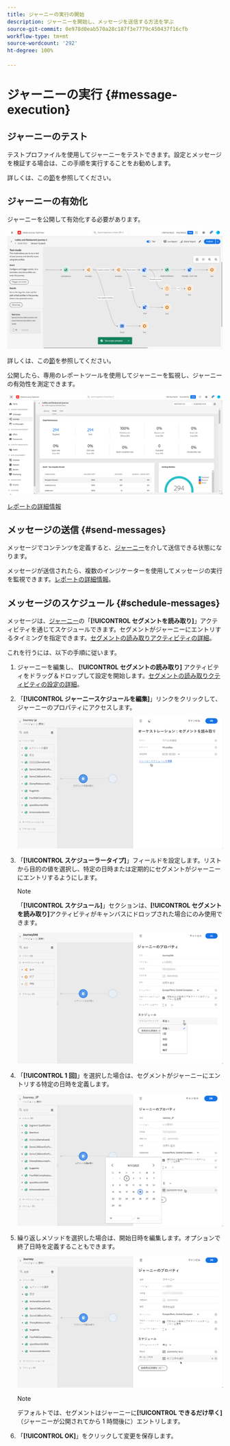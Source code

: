 ```yaml
---
title: ジャーニーの実行の開始
description: ジャーニーを開始し、メッセージを送信する方法を学ぶ
source-git-commit: 0e978d0eab570a28c187f3e7779c450437f16cfb
workflow-type: tm+mt
source-wordcount: '292'
ht-degree: 100%

---
```



# ジャーニーの実行 {#message-execution}

## ジャーニーのテスト

テストプロファイルを使用してジャーニーをテストできます。設定とメッセージを検証する場合は、この手順を実行することをお勧めします。

詳しくは、この[節](testing-the-journey.md)を参照してください。

## ジャーニーの有効化

ジャーニーを公開して有効化する必要があります。

![](assets/jo-journeyuc2_32bis.png)

詳しくは、この[節](publishing-the-journey.md)を参照してください。


公開したら、専用のレポートツールを使用してジャーニーを監視し、ジャーニーの有効性を測定できます。

![](assets/jo-dynamic_report_journey_12.png)

[レポートの詳細情報](../reports/live-report.md)

## メッセージの送信 {#send-messages}

メッセージでコンテンツを定義すると、[ジャーニー](journey.md)を介して送信できる状態になります。

メッセージが送信されたら、複数のインジケーターを使用してメッセージの実行を監視できます。[レポートの詳細情報](../global-report.md)。

## メッセージのスケジュール {#schedule-messages}

メッセージは、[ジャーニー](journey.md)の「**[!UICONTROL セグメントを読み取り]**」アクティビティを通じてスケジュールできます。セグメントがジャーニーにエントリするタイミングを指定できます。[セグメントの読み取りアクティビティの詳細](read-segment.md)。

これを行うには、以下の手順に従います。

1. ジャーニーを編集し、 **[!UICONTROL セグメントの読み取り]** アクティビティをドラッグ＆ドロップして設定を開始します。[セグメントの読み取りクティビティの設定の詳細](read-segment.md#configuring-segment-trigger-activity)。

1. 「**[!UICONTROL ジャーニースケジュールを編集]**」リンクをクリックして、ジャーニーのプロパティにアクセスします。

   ![](assets/message-read-segment-schedule.png)

1. 「**[!UICONTROL スケジューラータイプ]**」フィールドを設定します。リストから目的の値を選択し、特定の日時または定期的にセグメントがジャーニーにエントリするようにします。

   >[!NOTE]
   >
   >「**[!UICONTROL スケジュール]**」セクションは、**[!UICONTROL セグメントを読み取り]**&#x200B;アクティビティがキャンバスにドロップされた場合にのみ使用できます。

   ![](assets/message-read-segment-scheduler.png)

1. 「**[!UICONTROL 1 回]**」を選択した場合は、セグメントがジャーニーにエントリする特定の日時を定義します。

   ![](assets/message-read-segment-scheduler-once.png)

1. 繰り返しメソッドを選択した場合は、開始日時を編集します。オプションで終了日時を定義することもできます。

   ![](assets/message-read-segment-scheduler-daily.png)

   >[!NOTE]
   >
   >デフォルトでは、セグメントはジャーニーに&#x200B;**[!UICONTROL できるだけ早く]**（ジャーニーが公開されてから 1 時間後に）エントリします。

1. 「**[!UICONTROL OK]**」をクリックして変更を保存します。

<!--Unitary messages that are triggered by an event within a journey cannot be scheduled.-->
